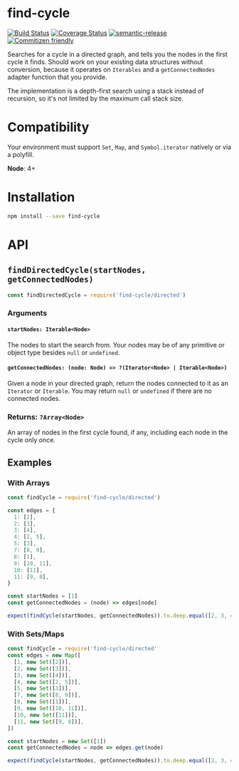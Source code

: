 # find-cycle

[![Build Status](https://travis-ci.org/jcoreio/find-cycle.svg?branch=master)](https://travis-ci.org/jcoreio/find-cycle)
[![Coverage Status](https://codecov.io/gh/jcoreio/find-cycle/branch/master/graph/badge.svg)](https://codecov.io/gh/jcoreio/find-cycle)
[![semantic-release](https://img.shields.io/badge/%20%20%F0%9F%93%A6%F0%9F%9A%80-semantic--release-e10079.svg)](https://github.com/semantic-release/semantic-release)
[![Commitizen friendly](https://img.shields.io/badge/commitizen-friendly-brightgreen.svg)](http://commitizen.github.io/cz-cli/)

Searches for a cycle in a directed graph, and tells you the nodes in the
first cycle it finds. Should work on your existing data structures
without conversion, because it operates on `Iterables` and a
`getConnectedNodes` adapter function that you provide.

The implementation is a depth-first search using a stack instead of
recursion, so it's not limited by the maximum call stack size.

# Compatibility

Your environment must support `Set`, `Map`, and `Symbol.iterator`
natively or via a polyfill.

**Node**: 4+

# Installation

```sh
npm install --save find-cycle
```

# API

## `findDirectedCycle(startNodes, getConnectedNodes)`

```js
const findDirectedCycle = require('find-cycle/directed')
```

### Arguments

#### `startNodes: Iterable<Node>`

The nodes to start the search from. Your nodes may be of any primitive
or object type besides `null` or `undefined`.

#### `getConnectedNodes: (node: Node) => ?(Iterator<Node> | Iterable<Node>)`

Given a node in your directed graph, return the nodes connected to it as
an `Iterator` or `Iterable`. You may return `null` or `undefined` if
there are no connected nodes.

### Returns: `?Array<Node>`

An array of nodes in the first cycle found, if any, including each node
in the cycle only once.

## Examples

### With Arrays

```js
const findCycle = require('find-cycle/directed')

const edges = {
  1: [2],
  2: [3],
  3: [4],
  4: [2, 5],
  5: [3],
  7: [8, 9],
  8: [1],
  9: [10, 11],
  10: [11],
  11: [9, 8],
}

const startNodes = [1]
const getConnectedNodes = (node) => edges[node]

expect(findCycle(startNodes, getConnectedNodes)).to.deep.equal([2, 3, 4])
```

### With Sets/Maps

```js
const findCycle = require('find-cycle/directed'
const edges = new Map([
  [1, new Set([2])],
  [2, new Set([3])],
  [3, new Set([4])],
  [4, new Set([2, 5])],
  [5, new Set([3])],
  [7, new Set([8, 9])],
  [8, new Set([1])],
  [9, new Set([10, 11])],
  [10, new Set([11])],
  [11, new Set([9, 8])],
])

const startNodes = new Set([1])
const getConnectedNodes = node => edges.get(node)

expect(findCycle(startNodes, getConnectedNodes)).to.deep.equal([2, 3, 4])
```

